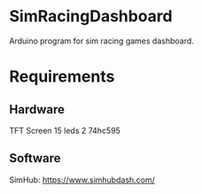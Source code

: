 # SimRacingDashboard
Arduino program for sim racing games dashboard. 

# Requirements
## Hardware
TFT Screen
15 leds
2 74hc595
## Software
SimHub: https://www.simhubdash.com/
